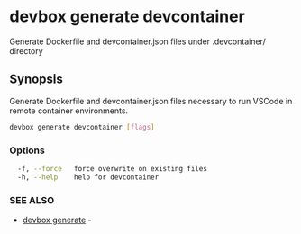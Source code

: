 # devbox generate devcontainer

Generate Dockerfile and devcontainer.json files under .devcontainer/ directory

## Synopsis

Generate Dockerfile and devcontainer.json files necessary to run VSCode in remote container environments.

```bash
devbox generate devcontainer [flags]
```

### Options

```bash
  -f, --force   force overwrite on existing files
  -h, --help    help for devcontainer
```

### SEE ALSO

* [devbox generate](devbox_generate.md)	 - 

